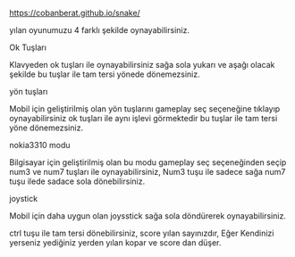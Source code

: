 https://cobanberat.github.io/snake/


yılan oyunumuzu 4 farklı şekilde oynayabilirsiniz.


Ok Tuşları

 Klavyeden ok tuşları ile oynayabilirsiniz sağa sola yukarı ve aşağı olacak şekilde 
 bu tuşlar ile tam tersi yönede dönemezsiniz.

 
yön tuşları
 
 Mobil için geliştirilmiş olan yön tuşlarını gameplay seç seçeneğine tıklayıp oynayabilirsiniz 
 ok tuşları ile aynı işlevi görmektedir bu tuşlar ile tam tersi yöne dönemezsiniz.


nokia3310 modu 

 Bilgisayar için geliştirilmiş olan bu modu gameplay seç seçeneğinden seçip num3 ve num7 tuşları ile oynayabilirsiniz,
 Num3 tuşu ile sadece sağa num7 tuşu ilede sadace sola dönebilirsiniz.


joystick

 Mobil için daha uygun olan joysstick sağa sola döndürerek oynayabilirsiniz.







ctrl tuşu ile tam tersi dönebilirsiniz,
score yılan sayınızdır,
Eğer Kendinizi yerseniz yediğiniz yerden yılan kopar ve score dan düşer.
